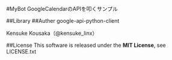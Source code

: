 #MyBot
GoogleCalendarのAPIを叩くサンプル

##Library
##Auther
google-api-python-client

Kensuke Kousaka（@kensuke_linx）

##License
This software is released under the **MIT License**, see LICENSE.txt
